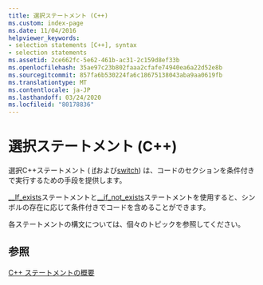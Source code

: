 ```yaml
---
title: 選択ステートメント (C++)
ms.custom: index-page
ms.date: 11/04/2016
helpviewer_keywords:
- selection statements [C++], syntax
- selection statements
ms.assetid: 2ce662fc-5e62-461b-ac31-2c159d8ef33b
ms.openlocfilehash: 35ae97c23b802faaa2cfafe74940ea6a22d52e8b
ms.sourcegitcommit: 857fa6b530224fa6c18675138043aba9aa0619fb
ms.translationtype: MT
ms.contentlocale: ja-JP
ms.lasthandoff: 03/24/2020
ms.locfileid: "80178836"
---
```

# <a name="selection-statements-c"></a>選択ステートメント (C++)

選択C++ステートメント ( [if](../cpp/if-else-statement-cpp.md)および[switch](../cpp/switch-statement-cpp.md)) は、コードのセクションを条件付きで実行するための手段を提供します。

[__If_exists](../cpp/if-exists-statement.md)ステートメントと[__if_not_exists](../cpp/if-not-exists-statement.md)ステートメントを使用すると、シンボルの存在に応じて条件付きでコードを含めることができます。

各ステートメントの構文については、個々のトピックを参照してください。

## <a name="see-also"></a>参照

[C++ ステートメントの概要](../cpp/overview-of-cpp-statements.md)
